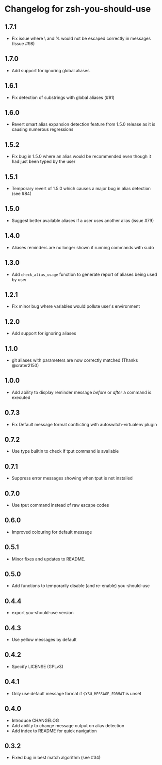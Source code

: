 Changelog for zsh-you-should-use
================================

1.7.1
-----
* Fix issue where \ and % would not be escaped correctly in messages (Issue #98)

1.7.0
-----
* Add support for ignoring global aliases

1.6.1
-----
* Fix detection of substrings with global aliases (#91)

1.6.0
-----
* Revert smart alias expansion detection feature from 1.5.0 release as it is causing numerous regressions

1.5.2
-----
* Fix bug in 1.5.0 where an alias would be recommended even though it had just been typed by the user

1.5.1
-----
* Temporary revert of 1.5.0 which causes a major bug in alias detection (see #84)

1.5.0
-----
* Suggest better available aliases if a user uses another alias (issue #79)

1.4.0
-----
* Aliases reminders are no longer shown if running commands with sudo

1.3.0
-----
* Add `check_alias_usage` function to generate report of aliases being used by user

1.2.1
-----
* Fix minor bug where variables would pollute user's environment

1.2.0
-----
* Add support for ignoring aliases

1.1.0
-----
* git aliases with parameters are now correctly matched (Thanks @crater2150)

1.0.0
-----
* Add ability to display reminder message *before* or *after* a command is executed

0.7.3
-----
* Fix Default message format conflicting with autoswitch-virtualenv plugin

0.7.2
-----
* Use type builtin to check if tput command is available

0.7.1
-----
* Suppress error messages showing when tput is not installed

0.7.0
-----
* Use tput command instead of raw escape codes

0.6.0
-----
* Improved colouring for default message

0.5.1
-----
* Minor fixes and updates to README.

0.5.0
-----
* Add functions to temporarily disable (and re-enable) you-should-use

0.4.4
-----
* export you-should-use version

0.4.3
-----
* Use yellow messages by default


0.4.2
-----
* Specify LICENSE (GPLv3)

0.4.1
-----
* Only use default message format if `$YSU_MESSAGE_FORMAT` is unset

0.4.0
-----
* Introduce CHANGELOG
* Add ability to change message output on alias detection
* Add index to README for quick navigation


0.3.2
-----
* Fixed bug in best match algorithm (see #34)
